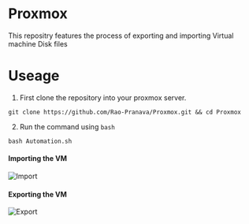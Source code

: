 # Proxmox
This repositry features the process of exporting and importing Virtual machine Disk files

# Useage

1. First clone the repository into your proxmox server.
```
git clone https://github.com/Rao-Pranava/Proxmox.git && cd Proxmox
```

2. Run the command using `bash`
```
bash Automation.sh
```

#### Importing the VM
![Import](https://github.com/Rao-Pranava/Proxmox/assets/93928268/6f0d0f10-3212-48bb-be6a-8af3145bdc44)

#### Exporting the VM
![Export](https://github.com/Rao-Pranava/Proxmox/assets/93928268/836acef7-280c-4c7e-bfeb-bb12a83429e4)
